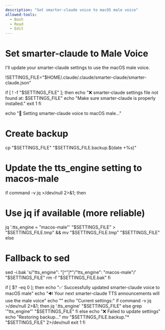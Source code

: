 ```yaml
---
description: "Set smarter-claude voice to macOS male voice"
allowed-tools:
  - Bash
  - Read
  - Edit
---
```


# Set smarter-claude to Male Voice

I'll update your smarter-claude settings to use the macOS male voice.

!SETTINGS_FILE="$HOME/.claude/.claude/smarter-claude/smarter-claude.json"

if [ ! -f "$SETTINGS_FILE" ]; then
  echo "❌ smarter-claude settings file not found at: $SETTINGS_FILE"
  echo "Make sure smarter-claude is properly installed."
  exit 1
fi

echo "🔧 Setting smarter-claude voice to macOS male..."

# Create backup
cp "$SETTINGS_FILE" "$SETTINGS_FILE.backup.$(date +%s)"

# Update the tts_engine setting to macos-male
if command -v jq >/dev/null 2>&1; then
  # Use jq if available (more reliable)
  jq '.tts_engine = "macos-male"' "$SETTINGS_FILE" > "$SETTINGS_FILE.tmp" && mv "$SETTINGS_FILE.tmp" "$SETTINGS_FILE"
else
  # Fallback to sed
  sed -i.bak 's/"tts_engine": "[^"]*"/"tts_engine": "macos-male"/' "$SETTINGS_FILE"
  rm -f "$SETTINGS_FILE.bak"
fi

if [ $? -eq 0 ]; then
  echo "✅ Successfully updated smarter-claude voice to macOS male"
  echo "🔊 Your next smarter-claude TTS announcements will use the male voice"
  echo ""
  echo "Current settings:"
  if command -v jq >/dev/null 2>&1; then
    jq '.tts_engine' "$SETTINGS_FILE"
  else
    grep '"tts_engine"' "$SETTINGS_FILE"
  fi
else
  echo "❌ Failed to update settings"
  echo "Restoring backup..."
  mv "$SETTINGS_FILE.backup."* "$SETTINGS_FILE" 2>/dev/null
  exit 1
fi